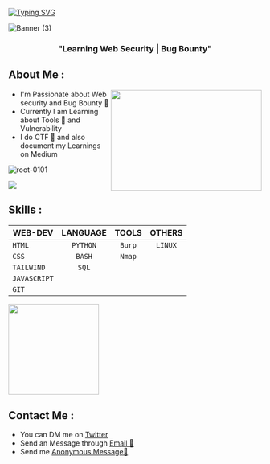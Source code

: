 <a href="https://git.io/typing-svg"><img src="https://readme-typing-svg.demolab.com?font=roboto&weight=600&size=28&pause=1000&color=FFFFFF&random=false&width=435&lines=Hello+%F0%9F%91%8B+I'm+Rajveer+%F0%9F%A7%91%E2%80%8D%F0%9F%92%BB" alt="Typing SVG" /></a>

![Banner (3)](https://github.com/user-attachments/assets/c7c423ee-b94c-4b82-b47d-570607b04254)



<h3 align="center"> "Learning Web Security | Bug Bounty"</h3>

## About Me :


<p align="center">
  <img src="https://media1.giphy.com/media/v1.Y2lkPTc5MGI3NjExcnI0NWRuN3RxaTZuazBhMXk4Nzczbzh6aTZvOHpzaXh4a2w5Zm94biZlcD12MV9pbnRlcm5hbF9naWZfYnlfaWQmY3Q9Zw/Rpl1sod1vCXK0L2SUN/giphy.gif" align="right" height="200" width="300"/>
</p>


- I'm Passionate about Web security and Bug Bounty 🐛                                 
- Currently I am Learning about Tools 🔨 and Vulnerability                             
- I do CTF 🚩 and also document my Learnings on Medium


<p align="left"> <img src="https://komarev.com/ghpvc/?username=root-0101&label=Profile%20views&color=0e75b6&style=flat" alt="root-0101" /> </p>

<div align="left">
  <a href="https://linktr.ee/rajveer_01">
    <img src="https://img.shields.io/badge/linktree-39E09B?style=for-the-badge&logo=linktree&logoColor=white"/>
  </a>
<!--   <a href="https://www.linkedin.com/in/rajveer-146b92262/" >
    <img src="https://img.shields.io/badge/LinkedIn-blue?style=for-the-badge&logo=linkedin&logoColor=white" alt="LinkedIn Badge"/>
  </a>
  <a href="https://medium.com/@rajveer_0101" target="_blank" rel="noopener noreferrer">
    <img src="https://img.shields.io/badge/Medium-white?style=for-the-badge&logo=medium&logoColor=black" alt="Medium Badge"/>
  </a>
  <a href="https://twitter.com/rajveer_0101">
    <img src="https://img.shields.io/twitter/follow/rajveer_0101?logo=twitter&style=for-the-badge" alt="rajveer_0101"/>
  </a> -->
</div>

 
 <!-- <div align="left">
  <a href="https://www.buymeacoffee.com/rajveer_01">
    <img height="35px" width="200px" src="https://biocyclopedia.com/images/buy-us-a-coffee.png"/>
  </a>
</div> -->



  
  <h2>Skills :</h2>
  
  | WEB-DEV       |   LANGUAGE    |  TOOLS     | OTHERS |
  | ------------- |:-------------:| :---------:| :-----:|
  | `HTML`        | `PYTHON`      | `Burp`     | `LINUX` | 
  | `CSS`         | `BASH`        |  `Nmap`   |                |
  | `TAILWIND`    | `SQL`         |     |                |
  | `JAVASCRIPT`  |               |     |                |
  | `GIT`         |               |     |                |


<img height="180rem" src="http://github-profile-summary-cards.vercel.app/api/cards/stats?username=root-0101&theme=github_dark"></img>

<!-- <span align="left">
<img src="https://www.vectorlogo.zone/logos/gnu_bash/gnu_bash-icon.svg" alt="bash" width="50" height="50"/> 
<img src="https://raw.githubusercontent.com/devicons/devicon/master/icons/css3/css3-original-wordmark.svg" alt="css3" width="50" height="50" />
<img src="https://www.vectorlogo.zone/logos/git-scm/git-scm-icon.svg" alt="git" width="40" height="40"/>
<img src="https://raw.githubusercontent.com/devicons/devicon/master/icons/go/go-original.svg" alt="go" width="40" height="40"/>
<img src="https://raw.githubusercontent.com/devicons/devicon/master/icons/html5/html5-original-wordmark.svg" alt="html5" width="50" height="50"/>
<img src="https://raw.githubusercontent.com/devicons/devicon/master/icons/javascript/javascript-original.svg" alt="javascript" width="40" height="40"/>  
<img src="https://raw.githubusercontent.com/devicons/devicon/master/icons/linux/linux-original.svg" alt="linux" width="50" height="50"/>
<img src="https://raw.githubusercontent.com/devicons/devicon/master/icons/python/python-original.svg" alt="python" width="50" height="50"/> --->

<!--<div> 
  <img align="left" src="https://www.prodigitalweb.com/wp-content/uploads/2019/02/NMap.jpg" alt="nmap" width="50" height="50"/>
</div>
</span>-->



## Contact Me : 

- You can DM me on <a href="https://twitter.com/rajveer_0101">Twitter </a>
- Send an Message through [Email 📧](mailto:unofficially111@gmail.com)
- Send me <a href="https://ngl.link/rajveer_0101">Anonymous Message👻</a>

